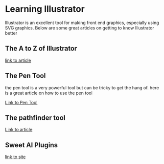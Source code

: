 # Learning Illustrator

Illustrator is an excellent tool for making front end graphics, especially using SVG graphics.  Below are some great articles on getting to know Illustrator better

## The A to Z of Illustrator
[link to article](https://design.tutsplus.com/articles/the-a-to-z-of-adobe-illustrator--vector-20799)

## The Pen Tool
the pen tool is a very powerful tool but can be tricky to get the hang of.  here is a great article on how to use the pen tool

[Link to Pen Tool](https://design.tutsplus.com/tutorials/illustrators-pen-tool-the-comprehensive-guide--vector-141)

## The pathfinder tool
[Link to article](https://design.tutsplus.com/tutorials/illustrator-in-60-seconds-how-to-use-the-pathfinder-tool--cms-25572)

## Sweet AI Plugins
[link to site](https://astutegraphics.com/software/subscribe/)

